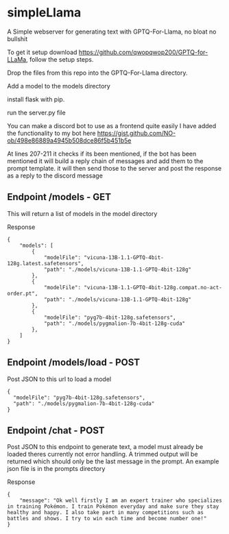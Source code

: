 # simpleLlama
A Simple webserver for generating text with GPTQ-For-Llama, no bloat no bullshit

To get it setup download https://github.com/qwopqwop200/GPTQ-for-LLaMa, follow the setup steps.

Drop the files from this repo into the GPTQ-For-Llama directory.

Add a model to the models directory

install flask with pip. 

run the server.py file


You can make a discord bot to use as a frontend quite easily I have added the functionality to my bot here https://gist.github.com/NO-ob/498e86889a4945b508dce86f5b451b5e 

At lines 207-211 it checks if its been mentioned, if the bot has been mentioned it will build a reply chain of messages and add them to the prompt template. it will then send those to the server and post the response as a reply to the discord message

## Endpoint /models - GET

This will return a list of models in the model directory


Response
```
{
    "models": [
        {
            "modelFile": "vicuna-13B-1.1-GPTQ-4bit-128g.latest.safetensors",
            "path": "./models/vicuna-13B-1.1-GPTQ-4bit-128g"
        },
        {
            "modelFile": "vicuna-13B-1.1-GPTQ-4bit-128g.compat.no-act-order.pt",
            "path": "./models/vicuna-13B-1.1-GPTQ-4bit-128g"
        },
        {
            "modelFile": "pyg7b-4bit-128g.safetensors",
            "path": "./models/pygmalion-7b-4bit-128g-cuda"
        },
    ]
}
```

## Endpoint /models/load - POST

Post JSON to this url to load a model 
```
{
  "modelFile": "pyg7b-4bit-128g.safetensors",
  "path": "./models/pygmalion-7b-4bit-128g-cuda"
}
```


## Endpoint /chat - POST

Post JSON to this endpoint to generate text, a model must already be loaded theres currently not error handling. A trimmed output will be returned which should only be the last message in the prompt. An example json file is in the prompts directory

Response 
```
{
    "message": "Ok well firstly I am an expert trainer who specializes in training Pokémon. I train Pokémon everyday and make sure they stay healthy and happy. I also take part in many competitions such as battles and shows. I try to win each time and become number one!"
}
```

